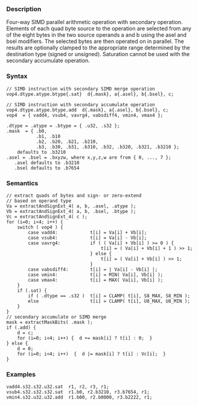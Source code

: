 ### Description

Four-way SIMD parallel arithmetic operation with secondary operation.
Elements of each quad byte source to the operation are selected from any of the eight bytes in the
two source operands a and b using the asel and bsel modifiers.
The selected bytes are then operated on in parallel.
The results are optionally clamped to the appropriate range determined by the destination type
(signed or unsigned). Saturation cannot be used with the secondary accumulate operation.

### Syntax

```
// SIMD instruction with secondary SIMD merge operation
vop4.dtype.atype.btype{.sat}  d{.mask}, a{.asel}, b{.bsel}, c;

// SIMD instruction with secondary accumulate operation
vop4.dtype.atype.btype.add  d{.mask}, a{.asel}, b{.bsel}, c;
vop4  = { vadd4, vsub4, vavrg4, vabsdiff4, vmin4, vmax4 };

.dtype = .atype = .btype = { .u32, .s32 };
.mask  = { .b0,
           .b1, .b10
           .b2, .b20, .b21, .b210,
           .b3, .b30, .b31, .b310, .b32, .b320, .b321, .b3210 };
    defaults to .b3210
.asel = .bsel = .bxyzw, where x,y,z,w are from { 0, ..., 7 };
   .asel defaults to .b3210
   .bsel defaults to .b7654
```

### Semantics

```
// extract quads of bytes and sign- or zero-extend
// based on operand type
Va = extractAndSignExt_4( a, b, .asel, .atype );
Vb = extractAndSignExt_4( a, b, .bsel, .btype );
Vc = extractAndSignExt_4( c );
for (i=0; i<4; i++) {
    switch ( vop4 ) {
        case vadd4:            t[i] = Va[i] + Vb[i];
        case vsub4:            t[i] = Va[i] - Vb[i];
        case vavrg4:           if ( ( Va[i] + Vb[i] ) >= 0 ) {
                                   t[i] = ( Va[i] + Vb[i] + 1 ) >> 1;
                               } else {
                                   t[i] = ( Va[i] + Vb[i] ) >> 1;
                               }
        case vabsdiff4:        t[i] = | Va[i] - Vb[i] |;
        case vmin4:            t[i] = MIN( Va[i], Vb[i] );
        case vmax4:            t[i] = MAX( Va[i], Vb[i] );
    }
    if (.sat) {
        if ( .dtype == .s32 )  t[i] = CLAMP( t[i], S8_MAX, S8_MIN );
        else                   t[i] = CLAMP( t[i], U8_MAX, U8_MIN );
    }
}
// secondary accumulate or SIMD merge
mask = extractMaskBits( .mask );
if (.add) {
    d = c;
    for (i=0; i<4; i++) {  d += mask[i] ? t[i] : 0;  }
} else {
    d = 0;
    for (i=0; i<4; i++)  {  d |= mask[i] ? t[i] : Vc[i];  }
}
```

### Examples

```
vadd4.s32.s32.u32.sat  r1, r2, r3, r1;
vsub4.s32.s32.s32.sat  r1.b0, r2.b3210, r3.b7654, r1;
vmin4.s32.u32.u32.add  r1.b00, r2.b0000, r3.b2222, r1;
```

